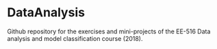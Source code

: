 # DataAnalysis
Github repository for the exercises and mini-projects of the EE-516 Data analysis and model classification course (2018).  

